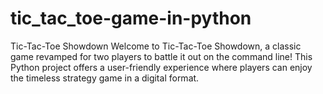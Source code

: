 # tic_tac_toe-game-in-python
Tic-Tac-Toe Showdown  Welcome to Tic-Tac-Toe Showdown, a classic game revamped for two players to battle it out on the command line! This Python project offers a user-friendly experience where players can enjoy the timeless strategy game in a digital format.

